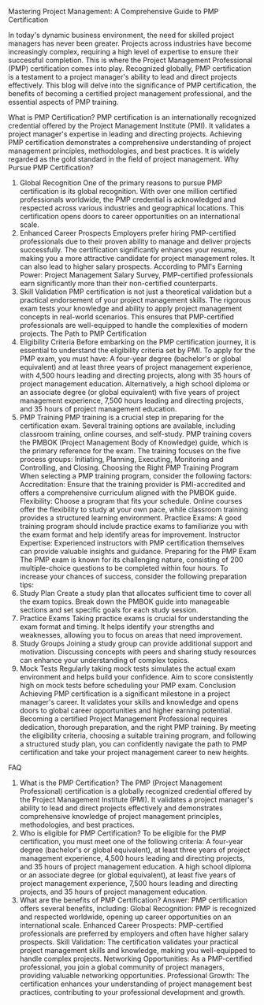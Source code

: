 Mastering Project Management: A Comprehensive Guide to PMP Certification

In today's dynamic business environment, the need for skilled project managers has never been greater. Projects across industries have become increasingly complex, requiring a high level of expertise to ensure their successful completion. This is where the Project Management Professional (PMP) certification comes into play. Recognized globally, PMP certification is a testament to a project manager's ability to lead and direct projects effectively. This blog will delve into the significance of PMP certification, the benefits of becoming a certified project management professional, and the essential aspects of PMP training.

What is PMP Certification?
PMP certification is an internationally recognized credential offered by the Project Management Institute (PMI). It validates a project manager's expertise in leading and directing projects. Achieving PMP certification demonstrates a comprehensive understanding of project management principles, methodologies, and best practices. It is widely regarded as the gold standard in the field of project management.
Why Pursue PMP Certification?
1. Global Recognition
One of the primary reasons to pursue PMP certification is its global recognition. With over one million certified professionals worldwide, the PMP credential is acknowledged and respected across various industries and geographical locations. This certification opens doors to career opportunities on an international scale.
2. Enhanced Career Prospects
Employers prefer hiring PMP-certified professionals due to their proven ability to manage and deliver projects successfully. The certification significantly enhances your resume, making you a more attractive candidate for project management roles. It can also lead to higher salary prospects. According to PMI's Earning Power: Project Management Salary Survey, PMP-certified professionals earn significantly more than their non-certified counterparts.
3. Skill Validation
PMP certification is not just a theoretical validation but a practical endorsement of your project management skills. The rigorous exam tests your knowledge and ability to apply project management concepts in real-world scenarios. This ensures that PMP-certified professionals are well-equipped to handle the complexities of modern projects.
The Path to PMP Certification
1. Eligibility Criteria
Before embarking on the PMP certification journey, it is essential to understand the eligibility criteria set by PMI. To apply for the PMP exam, you must have:
A four-year degree (bachelor's or global equivalent) and at least three years of project management experience, with 4,500 hours leading and directing projects, along with 35 hours of project management education.
Alternatively, a high school diploma or an associate degree (or global equivalent) with five years of project management experience, 7,500 hours leading and directing projects, and 35 hours of project management education.
2. PMP Training
PMP training is a crucial step in preparing for the certification exam. Several training options are available, including classroom training, online courses, and self-study. PMP training covers the PMBOK (Project Management Body of Knowledge) guide, which is the primary reference for the exam. The training focuses on the five process groups: Initiating, Planning, Executing, Monitoring and Controlling, and Closing.
Choosing the Right PMP Training Program
When selecting a PMP training program, consider the following factors:
Accreditation: Ensure that the training provider is PMI-accredited and offers a comprehensive curriculum aligned with the PMBOK guide.
Flexibility: Choose a program that fits your schedule. Online courses offer the flexibility to study at your own pace, while classroom training provides a structured learning environment.
Practice Exams: A good training program should include practice exams to familiarize you with the exam format and help identify areas for improvement.
Instructor Expertise: Experienced instructors with PMP certification themselves can provide valuable insights and guidance.
Preparing for the PMP Exam
The PMP exam is known for its challenging nature, consisting of 200 multiple-choice questions to be completed within four hours. To increase your chances of success, consider the following preparation tips:
1. Study Plan
Create a study plan that allocates sufficient time to cover all the exam topics. Break down the PMBOK guide into manageable sections and set specific goals for each study session.
2. Practice Exams
Taking practice exams is crucial for understanding the exam format and timing. It helps identify your strengths and weaknesses, allowing you to focus on areas that need improvement.
3. Study Groups
Joining a study group can provide additional support and motivation. Discussing concepts with peers and sharing study resources can enhance your understanding of complex topics.
4. Mock Tests
Regularly taking mock tests simulates the actual exam environment and helps build your confidence. Aim to score consistently high on mock tests before scheduling your PMP exam.
Conclusion
Achieving PMP certification is a significant milestone in a project manager's career. It validates your skills and knowledge and opens doors to global career opportunities and higher earning potential. Becoming a certified Project Management Professional requires dedication, thorough preparation, and the right PMP training. By meeting the eligibility criteria, choosing a suitable training program, and following a structured study plan, you can confidently navigate the path to PMP certification and take your project management career to new heights.

FAQ

1. What is the PMP Certification?
The PMP (Project Management Professional) certification is a globally recognized credential offered by the Project Management Institute (PMI). It validates a project manager's ability to lead and direct projects effectively and demonstrates comprehensive knowledge of project management principles, methodologies, and best practices.
2. Who is eligible for PMP Certification?
To be eligible for the PMP certification, you must meet one of the following criteria:
A four-year degree (bachelor's or global equivalent), at least three years of project management experience, 4,500 hours leading and directing projects, and 35 hours of project management education.
A high school diploma or an associate degree (or global equivalent), at least five years of project management experience, 7,500 hours leading and directing projects, and 35 hours of project management education.
3. What are the benefits of PMP Certification?
Answer: PMP certification offers several benefits, including:
Global Recognition: PMP is recognized and respected worldwide, opening up career opportunities on an international scale.
Enhanced Career Prospects: PMP-certified professionals are preferred by employers and often have higher salary prospects.
Skill Validation: The certification validates your practical project management skills and knowledge, making you well-equipped to handle complex projects.
Networking Opportunities: As a PMP-certified professional, you join a global community of project managers, providing valuable networking opportunities.
Professional Growth: The certification enhances your understanding of project management best practices, contributing to your professional development and growth.
